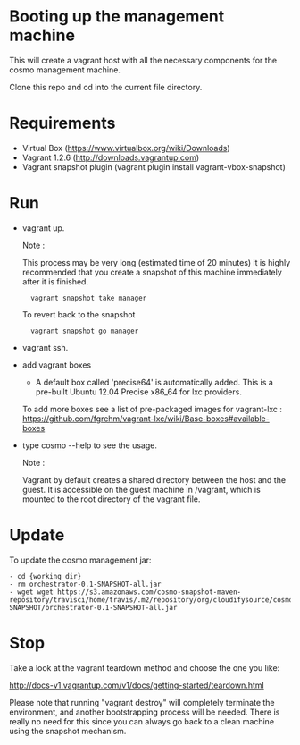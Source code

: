 # Booting up the management machine #

This will create a vagrant host with all the necessary components for the cosmo management machine.

Clone this repo and cd into the current file directory.

Requirements
============

- Virtual Box (https://www.virtualbox.org/wiki/Downloads)
- Vagrant 1.2.6 (http://downloads.vagrantup.com)
- Vagrant snapshot plugin (vagrant plugin install vagrant-vbox-snapshot)

Run
====

- vagrant up.

    Note :

    This process may be very long (estimated time of 20 minutes) it is highly recommended that you create a snapshot of
    this machine immediately after it is finished.

        vagrant snapshot take manager

    To revert back to the snapshot

        vagrant snapshot go manager


- vagrant ssh.
- add vagrant boxes

    * A default box called 'precise64' is automatically added.
      This is a pre-built Ubuntu 12.04 Precise x86_64 for lxc providers.

    To add more boxes see a list of pre-packaged images for vagrant-lxc :
    https://github.com/fgrehm/vagrant-lxc/wiki/Base-boxes#available-boxes

- type cosmo --help to see the usage.

    Note :

    Vagrant by default creates a shared directory between the host and the guest.
    It is accessible on the guest machine in /vagrant, which is mounted to the root directory of the vagrant file.


Update
======

To update the cosmo management jar:

    - cd {working_dir}
    - rm orchestrator-0.1-SNAPSHOT-all.jar
    - wget wget https://s3.amazonaws.com/cosmo-snapshot-maven-repository/travisci/home/travis/.m2/repository/org/cloudifysource/cosmo/orchestrator/0.1-SNAPSHOT/orchestrator-0.1-SNAPSHOT-all.jar

Stop
====

Take a look at the vagrant teardown method and choose the one you like:

http://docs-v1.vagrantup.com/v1/docs/getting-started/teardown.html

Please note that running "vagrant destroy" will completely terminate the environment,
and another bootstrapping process will be needed.
There is really no need for this since you can always go back to a clean machine using the snapshot mechanism.


